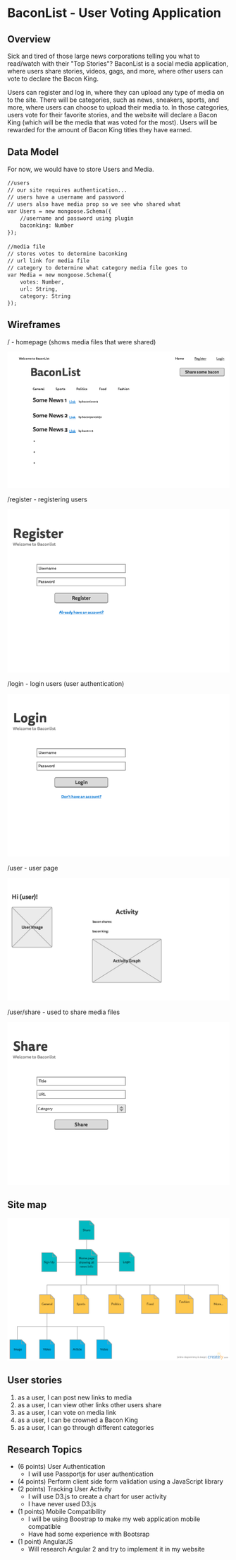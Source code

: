 # BaconList - User Voting Application

## Overview
Sick and tired of those large news corporations telling you what to read/watch with their "Top Stories"? BaconList is a social media application, where users share stories, videos, gags, and more, where other users can vote to declare the Bacon King.

Users can register and log in, where they can upload any type of media on to the site. There will be categories, such as news, sneakers, sports, and more, where users can choose to upload their media to. In those categories, users vote for their favorite stories, and the website will declare a Bacon King (which will be the media that was voted for the most). Users will be rewarded for the amount of Bacon King titles they have earned.

## Data Model
For now, we would have to store Users and Media.

```
//users
// our site requires authentication...
// users have a username and password
// users also have media prop so we see who shared what
var Users = new mongoose.Schema({
	//username and password using plugin
	baconking: Number
});

//media file
// stores votes to determine baconking
// url link for media file
// category to determine what category media file goes to
var Media = new mongoose.Schema({
	votes: Number,
	url: String,
	category: String
});
```

## Wireframes
/ - homepage (shows media files that were shared)

![home](/documentation/1-Home.png)

/register - registering users

![register](/documentation/2-Register.png)

/login - login users (user authentication)

![login](/documentation/3-Login.png)

/user - user page

![user](/documentation/5-User.png)

/user/share - used to share media files

![share](/documentation/4-Share.png)

## Site map

![sitemap](/documentation/Baconlist.png)

## User stories
1. as a user, I can post new links to media
2. as a user, I can view other links other users share
3. as a user, I can vote on media link
4. as a user, I can be crowned a Bacon King
5. as a user, I can go through different categories

## Research Topics
- (6 points) User Authentication
  - I will use Passportjs for user authentication
- (4 points) Perform client side form validation using a JavaScript library
- (2 points) Tracking User Activity
  - I will use D3.js to create a chart for user activity
  - I have never used D3.js
- (1 points) Mobile Compatibility
  - I will be using Boostrap to make my web application mobile compatible
  - Have had some experience with Bootsrap
- (1 point) AngularJS
  - Will research Angular 2 and try to implement it in my website
